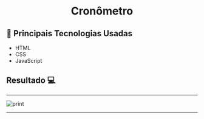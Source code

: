 <h1 align="center">Cronômetro</h1>

## 🚀 Principais Tecnologias Usadas 
<ul>
    <li>HTML</li>
    <li>CSS</li>
    <li>JavaScript</li>  
</ul>

 ## Resultado 💻
 <hr>
 <div style="display: flex;">
    <img src="https://i.imgur.com/ZTjcozi.png" alt="print">
 </div>

 <hr>
